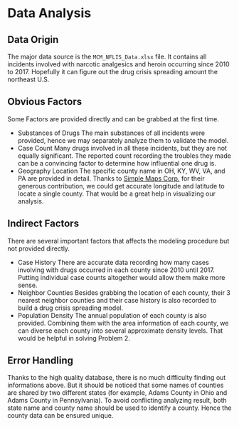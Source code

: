 # Data Analysis
## Data Origin
The major data source is the `MCM_NFLIS_Data.xlsx` file. It contains all incidents involved with narcotic analgesics and heroin occurring since 2010 to 2017. Hopefully it can figure out the drug crisis spreading amount the northeast U.S.
## Obvious Factors
Some Factors are provided directly and can be grabbed at the first time.
* Substances of Drugs
	The main substances of all incidents were provided, hence we may separately analyze them to validate the model.
* Case Count
	Many drugs involved in all these incidents, but they are not equally significant. The reported count recording the troubles they made can be a convincing factor to determine how influential one drug is.
* Geography Location
	The specific county name in OH, KY, WV, VA, and PA are provided in detail. Thanks to [Simple Maps Corp.][1] for their generous contribution, we could get accurate longitude and latitude to locate a single county. That would be a great help in visualizing our analysis.
## Indirect Factors
There are several important factors that affects the modeling procedure but not provided directly. 
* Case History
	There are accurate data recording how many cases involving with drugs occurred in each county since 2010 until 2017. Putting individual case counts altogether would allow them make more sense.
* Neighbor Counties
	Besides grabbing the location of each county, their 3 nearest neighbor counties and their case history is also recorded to build a drug crisis spreading model.
* Population Density
	The annual population of each county is also provided. Combining them with the area information of each county, we can diverse each county into  several approximate density levels. That would be helpful in solving Problem 2.
## Error Handling
Thanks to the high quality database, there is no much difficulty finding out informations above. But it should be noticed that some names of counties are shared by two different states (for example, Adams County in Ohio and Adams County in Pennsylvania). To avoid conflicting analyzing result, both state name and county name should be used to identify a county. Hence the county data can be ensured unique.

[1]:	https://simplemaps.com "Simple Maps Corp."